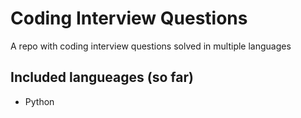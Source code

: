 # Coding Interview Questions
A repo with coding interview questions solved in multiple languages

## Included langueages (so far)
* Python
